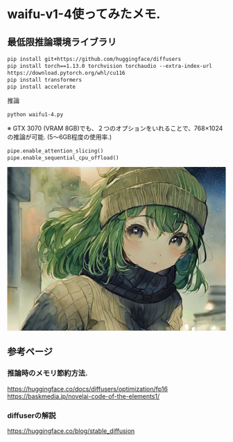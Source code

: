 # waifu-v1-4使ってみたメモ.

## 最低限推論環境ライブラリ
```
pip install git+https://github.com/huggingface/diffusers 
pip install torch==1.13.0 torchvision torchaudio --extra-index-url https://download.pytorch.org/whl/cu116
pip install transformers
pip install accelerate
```

推論
```
python waifu1-4.py
```
※ GTX 3070 (VRAM 8GB)でも、２つのオプションをいれることで、768×1024の推論が可能. (5〜6GB程度の使用率.)
```
pipe.enable_attention_slicing() 
pipe.enable_sequential_cpu_offload() 
```

![hoge](000.png)

## 参考ページ

### 推論時のメモリ節約方法.
https://huggingface.co/docs/diffusers/optimization/fp16
https://baskmedia.jp/novelai-code-of-the-elements1/

### diffuserの解説
https://huggingface.co/blog/stable_diffusion